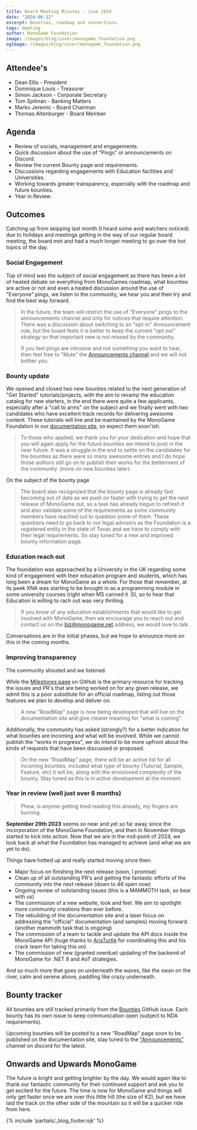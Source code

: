 ```yaml
---
title: Board Meeting Minutes - June 2024
date: "2024-06-12"
excerpt: Bounties, roadmap and connections.
tags: meeting
author: MonoGame Foundation
image: /images/blog/cover/monogame_foundation.png
ogImage: /images/blog/cover/monogame_foundation.png
---
```


## Attendee's

- Dean Ellis - President
- Dominique Louis - Treasurer
- Simon Jackson - Corporate Secretary
- Tom Spilman - Banking Matters
- Marko Jeremic - Board Chairman
- Thomas Altenburger - Board Member

## Agenda

- Review of socials, management and engagements.
- Quick discussion about the use of "Pings" or announcements on Discord.
- Review the current Bounty page and requirements.
- Discussions regarding engagements with Education facilities and Universities.
- Working towards greater transparency, especially with the roadmap and future bounties.
- Year in Review.

## Outcomes

Catching up from skipping last month (I heard some avid watchers noticed) due to holidays and meetings getting in the way of our regular board meeting, the board met and had a much longer meeting to go over the hot topics of the day.

### Social Engagement

Top of mind was the subject of social engagement as there has been a lot of heated debate on everything from MonoGames roadmap, what bounties are active or not and even a heated discussion around the use of "Everyone" pings, we listen to the community, we hear you and then try and find the best way forward.

> In the future, the team will restrict the use of "Everyone" pings to the announcements channel and only for notices that require attention.  There was a discussion about switching to an "opt-in" Announcement role, but the board feels it is better to keep the current "opt out" strategy so that important new is not missed by the community.
>
> If you feel pings are intrusive and not something you want to hear, then feel free to "Mute" the [Announcements channel](https://discord.com/channels/355231098122272778/402545385416949760) and we will not bother you.

### Bounty update

We opened and closed two new bounties related to the next generation of "Get Started" tutorials/projects, with the aim to revamp the education catalog for new starters, in the end there were quite a few applicants, especially after a "call to arms" on the subject and we finally went with two candidates who have excellent track records for delivering awesome content.  These tutorials will live and be maintained by the MonoGame Foundation in our [documentation site](https://docs.monogame.net/), so expect them soon'ish.

> To those who applied, we thank you for your dedication and hope that you will again apply for the future bounties we intend to post in the near future.  It was a struggle in the end to settle on the candidates for the bounties as there were so many awesome entries and I do hope those authors still go on to publish their works for the betterment of the community. (more on new bounties later).

On the subject of the bounty page

> The board also recognized that the bounty page is already fast becoming out of date as we push on faster with trying to get the next release of MonoGame out, so a task has already begun to refresh it and also validate some of the requirements as some community members have reached out to question some of them.  These questions need to go back to our legal advisors as the Foundation is a registered entity in the state of Texas and we have to comply with their legal requirements.  So stay tuned for a new and improved bounty information page.

### Education reach out

The foundation was approached by a University in the UK regarding some kind of engagement with their education program and students, which has long been a dream for MonoGame as a whole.  For those that remember, at its peek XNA was starting to be brought in as a programming module in some university courses (right when MS canned it :S), so to hear that Education is willing to rach out was very thrilling.

> If you know of any education establishments that would like to get involved with MonoGame, then we encourage you to reach out and contact us on the [biz@monogame.net](biz@monogame.net) address, we would love to talk.

Conversations are in the initial phases, but we hope to announce more on this in the coming months.

### Improving transparency

The community shouted and we listened.

While the [Milestones page](https://github.com/MonoGame/MonoGame/milestones) on GitHub is the primary resource for tracking the issues and PR's that are being worked on for any given release, we admit this is a poor substitute for an official roadmap, listing out those features we plan to develop and deliver on.

> A new "RoadMap" page is now being developed that will live on the documentation site and give clearer meaning for "what is coming".

Additionally, the community has asked (strongly?) for a better indication for what bounties are incoming and what will be involved.  While we cannot publish the "works in progress", we do intend to be more upfront about the kinds of requests that have been discussed or proposed.

> On the new "RoadMap" page, there will be an active list for all incoming bounties, included what type of bounty (Tutorial, Sample, Feature, etc) it will be, along with the envisioned complexity of the bounty.  Stay tuned as this is in active development at the moment.

### Year in review (well just over 6 months)

> Phew, is anyone getting tired reading this already, my fingers are burning.

**September 29th 2023** seems so near and yet so far away since the incorporation of the MonoGame Foundation, and then in November things started to kick into action.
Now that we are in the mid-point of 2024, we look back at what the Foundation has managed to achieve (and what we are yet to do).

Things have hotted up and really started moving since then:

- Major focus on finishing the next release (soon, I promise)
- Clean up of all outstanding PR's and getting the fantastic efforts of the community into the next release (down to 46 open now)
- Ongoing review of outstanding issues (this is a MAMMOTH task, so bear with us)
- The commission of a new website, look and feel.  We aim to spotlight more community creations than ever before.
- The rebuilding of the documentation site and a laser focus on addressing the "official" documentation (and samples) moving forward. (another mammoth task that is ongoing)
- The commission of a team to tackle and update the API docs inside the MonoGame API (huge thanks to [ArisTurtle](https://github.com/AristurtleDev) for coordinating this and his crack team for taking this on)
- The commission of new (granted overdue) updating of the backend of MonoGame for .NET 8 and AoT strategies.

And so much more that goes on underneath the waves, like the swan on the river, calm and serene above, paddling like crazy underneath.

## Bounty tracker

All bounties are still tracked primarily from the [Bounties](https://github.com/MonoGame/MonoGame/issues/8120) GitHub issue.  Each bounty has its own issue to keep communication open (subject to NDA requirements).

Upcoming bounties will be posted to a new "RoadMap" page soon to be published on the documentation site, stay tuned to the ["Announcements"]((https://discord.com/channels/355231098122272778/402545385416949760)) channel on discord for the latest.

## Onwards and Upwards MonoGame

The future is bright and getting brighter by the day.  We would again like to thank our fantastic community for their continued support and ask you to get excited for the future.  The time is now for MonoGame and things will only get faster once we are over this little hill (the size of K2), but we have laid the track on the other side of the mountain so it will be a quicker ride from here.

{% include 'partials/_blog_footer.njk' %}